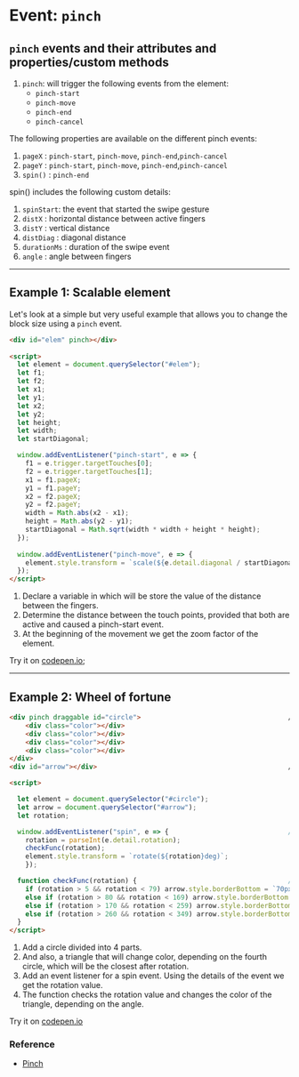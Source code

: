 # Event: `pinch`

## `pinch` events and their attributes and properties/custom methods

1. `pinch`: will trigger the following events from the element:
   * `pinch-start`
   * `pinch-move`
   * `pinch-end`
   * `pinch-cancel`

The following properties are available on the different pinch events:

1. `pageX` : `pinch-start`, `pinch-move`, `pinch-end`,`pinch-cancel`
2. `pageY` : `pinch-start`, `pinch-move`, `pinch-end`,`pinch-cancel`
3. `spin()` : `pinch-end`

spin() includes the following custom details:

1. `spinStart`: the event that started the swipe gesture
2. `distX` : horizontal distance between active fingers
3. `distY` : vertical distance
4. `distDiag` : diagonal distance
5. `durationMs` : duration of the swipe event
6. `angle` : angle between fingers
 
 ***

## Example 1: Scalable element

Let's look at a simple but very useful example that allows you to change the block size using a `pinch` event.
```html
<div id="elem" pinch></div>                                                  
   
<script>
  let element = document.querySelector("#elem");                                                                                         
  let f1;
  let f2;
  let x1;
  let y1;
  let x2;
  let y2;
  let height;
  let width;
  let startDiagonal;                                                              //[1]

  window.addEventListener("pinch-start", e => {                            
    f1 = e.trigger.targetTouches[0];
    f2 = e.trigger.targetTouches[1];
    x1 = f1.pageX;
    y1 = f1.pageY;
    x2 = f2.pageX;
    y2 = f2.pageY;
    width = Math.abs(x2 - x1);
    height = Math.abs(y2 - y1);
    startDiagonal = Math.sqrt(width * width + height * height);                   //[2]
  });
 
  window.addEventListener("pinch-move", e => {
    element.style.transform = `scale(${e.detail.diagonal / startDiagonal})`;      //[3]
  });
</script>
```
1. Declare a variable in which will be store the value of the distance between the fingers.
2. Determine the distance between the touch points, provided that both are active and caused a pinch-start event.
3. At the beginning of the movement we get the zoom factor of the element.

Try it on [codepen.io](https://codepen.io/Halochkin/pen/wRbxbj);
***
## Example 2: Wheel of fortune
```html
<div pinch draggable id="circle">                                     //[1]
    <div class="color"></div>
    <div class="color"></div>
    <div class="color"></div>
    <div class="color"></div>
</div>
<div id="arrow"></div>                                                //[2]

<script>

  let element = document.querySelector("#circle");
  let arrow = document.querySelector("#arrow");
  let rotation;

  window.addEventListener("spin", e => {                              //[3]
    rotation = parseInt(e.detail.rotation);
    checkFunc(rotation);
    element.style.transform = `rotate(${rotation}deg)`;
    });

  function checkFunc(rotation) {                                      //[4]
    if (rotation > 5 && rotation < 79) arrow.style.borderBottom = `70px solid aqua`;
    else if (rotation > 80 && rotation < 169) arrow.style.borderBottom = `70px solid tomato`;
    else if (rotation > 170 && rotation < 259) arrow.style.borderBottom = `70px solid green`;
    else if (rotation > 260 && rotation < 349) arrow.style.borderBottom = `70px solid yellow`;
  }
</script>

```
1. Add a circle divided into 4 parts.
2. And also, a triangle that will change color, depending on the fourth circle, which will be the closest after rotation.
3. Add an event listener for a spin event. Using the details of the event we get the rotation value.
4. The function checks the rotation value and changes the color of the triangle, depending on the angle.

Try it on [codepen.io](https://codepen.io/Halochkin/pen/mvWQKa)

### Reference
* [Pinch](https://developer.mozilla.org/en-US/docs/Web/API/Pointer_events/Pinch_zoom_gestures)
